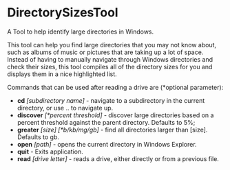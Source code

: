 # DirectorySizesTool
A Tool to help identify large directories in Windows.

This tool can help you find large directories that you may not know about, such as albums of music or pictures that are taking up a lot
of space.
Instead of having to manually navigate through Windows directories and check their sizes, this tool compiles all of the directory sizes
for you and displays them in a nice highlighted list.

Commands that can be used after reading a drive are (*optional parameter):
- <strong>cd</strong> <i>[subdirectory name]</i> - navigate to a subdirectory in the current directory, or use .. to navigate up.
- <strong>discover</strong> <i>[*percent threshold]</i> - discover large directories based on a percent threshold against the parent directory. Defaults to
5%;
- <strong>greater</strong> <i>[size] [*b/kb/mg/gb]</i> - find all directories larger than [size]. Defaults to gb.
- <strong>open</strong> <i>[path]</i> - opens the current directory in Windows Explorer.
- <strong>quit</strong> - Exits application.
- <strong>read</strong> <i>[drive letter]</i> - reads a drive, either directly or from a previous file.
